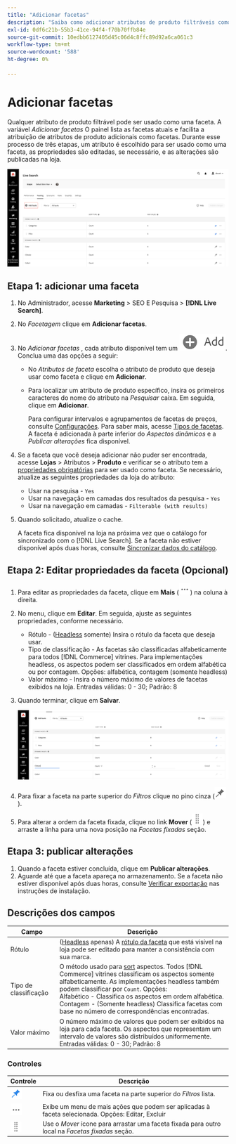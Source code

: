 ```yaml
---
title: "Adicionar facetas"
description: "Saiba como adicionar atributos de produto filtráveis como [!DNL Live Search] aspectos."
exl-id: 0df6c21b-55b3-41ce-94f4-f70b70ffb84e
source-git-commit: 10edbb6127405d45c06d4c8ffc89d92a6ca061c3
workflow-type: tm+mt
source-wordcount: '588'
ht-degree: 0%

---
```


# Adicionar facetas

Qualquer atributo de produto filtrável pode ser usado como uma faceta. A variável *Adicionar facetas* O painel lista as facetas atuais e facilita a atribuição de atributos de produto adicionais como facetas. Durante esse processo de três etapas, um atributo é escolhido para ser usado como uma faceta, as propriedades são editadas, se necessário, e as alterações são publicadas na loja.

![Espaço de trabalho facetado](assets/facets-add.png)

## Etapa 1: adicionar uma faceta

1. No Administrador, acesse **Marketing** > SEO E Pesquisa > **[!DNL Live Search]**.
1. No *Facetagem* clique em **Adicionar facetas**.
1. No *Adicionar facetas* , cada atributo disponível tem um ![Botão Adicionar](assets/btn-add.png). Conclua uma das opções a seguir:

   * No *Atributos de faceta* escolha o atributo de produto que deseja usar como faceta e clique em **Adicionar**.
   * Para localizar um atributo de produto específico, insira os primeiros caracteres do nome do atributo na *Pesquisar* caixa. Em seguida, clique em **Adicionar**.

     Para configurar intervalos e agrupamentos de facetas de preços, consulte [Configurações](settings.md). Para saber mais, acesse [Tipos de facetas](facets-type.md).
A faceta é adicionada à parte inferior do *Aspectos dinâmicos* e a *Publicar alterações* fica disponível.

1. Se a faceta que você deseja adicionar não puder ser encontrada, acesse **Lojas** > Atributos > **Produto** e verificar se o atributo tem a [propriedades obrigatórias](facets.md) para ser usado como faceta. Se necessário, atualize as seguintes propriedades da loja do atributo:

   * Usar na pesquisa - `Yes`
   * Usar na navegação em camadas dos resultados da pesquisa - `Yes`
   * Usar na navegação em camadas - `Filterable (with results)`

1. Quando solicitado, atualize o cache.

   A faceta fica disponível na loja na próxima vez que o catálogo for sincronizado com o [!DNL Live Search]. Se a faceta não estiver disponível após duas horas, consulte [Sincronizar dados do catálogo](install.md#synchronize-catalog-data).

## Etapa 2: Editar propriedades da faceta (Opcional)

1. Para editar as propriedades da faceta, clique em **Mais** (![Mais seletores](assets/btn-more.png)) na coluna à direita.
1. No menu, clique em **Editar**. Em seguida, ajuste as seguintes propriedades, conforme necessário.

   * Rótulo - ([Headless](facets-type.md) somente) Insira o rótulo da faceta que deseja usar.
   * Tipo de classificação - As facetas são classificadas alfabeticamente para todos [!DNL Commerce] vitrines. Para implementações headless, os aspectos podem ser classificados em ordem alfabética ou por contagem. Opções: alfabética, contagem (somente headless)
   * Valor máximo - Insira o número máximo de valores de facetas exibidos na loja. Entradas válidas: 0 - 30; Padrão: 8

1. Quando terminar, clique em **Salvar**.

   ![Espaço de trabalho facetado](assets/facet-edit.png)

1. Para fixar a faceta na parte superior do *Filtros* clique no pino cinza (![Fixar seletor](assets/btn-pin-gray.png)).
1. Para alterar a ordem da faceta fixada, clique no link **Mover** (![Mover seletor](assets/btn-move.png)) e arraste a linha para uma nova posição na *Facetas fixadas* seção.

## Etapa 3: publicar alterações

1. Quando a faceta estiver concluída, clique em **Publicar alterações**.
1. Aguarde até que a faceta apareça no armazenamento.
Se a faceta não estiver disponível após duas horas, consulte [Verificar exportação](install.md#synchronize-catalog-data) nas instruções de instalação.

## Descrições dos campos

| Campo | Descrição |
|--- |--- |
| Rótulo | ([Headless](facets-type.md) apenas) A [rótulo da faceta](facets-type.md) que está visível na loja pode ser editado para manter a consistência com sua marca. |
| Tipo de classificação | O método usado para [sort](facets-type.md) aspectos. Todos [!DNL Commerce] vitrines classificam os aspectos somente alfabeticamente. As implementações headless também podem classificar por `Count`. Opções:<br />Alfabético - Classifica os aspectos em ordem alfabética.<br />Contagem - (Somente headless) Classifica facetas com base no número de correspondências encontradas. |
| Valor máximo | O número máximo de valores que podem ser exibidos na loja para cada faceta. Os aspectos que representam um intervalo de valores são distribuídos uniformemente. Entradas válidas: 0 - 30; Padrão: 8 |

### Controles

| Controle | Descrição |
|--- |--- |
| ![Fixar seletor](assets/btn-pin-blue.png) | Fixa ou desfixa uma faceta na parte superior do *Filtros* lista. |
| ![Mais seletores](assets/btn-more.png) | Exibe um menu de mais ações que podem ser aplicadas à faceta selecionada. Opções: Editar, Excluir |
| ![Mover seletor](assets/btn-move.png) | Use o *Mover* ícone para arrastar uma faceta fixada para outro local na *Facetas fixadas* seção. |
